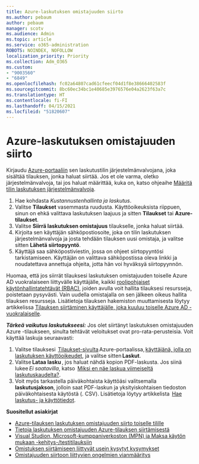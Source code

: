 ```yaml
---
title: Azure-laskutuksen omistajuuden siirto
ms.author: pebaum
author: pebaum
manager: scotv
ms.audience: Admin
ms.topic: article
ms.service: o365-administration
ROBOTS: NOINDEX, NOFOLLOW
localization_priority: Priority
ms.collection: Adm_O365
ms.custom:
- "9003560"
- "6849"
ms.openlocfilehash: fc02a64807cad61cfeecf04d1f8e38666402583f
ms.sourcegitcommit: 8bc60ec34bc1e40685e3976576e04a2623f63a7c
ms.translationtype: HT
ms.contentlocale: fi-FI
ms.lasthandoff: 04/15/2021
ms.locfileid: "51820607"
---
```

# <a name="transfer-azure-billing-ownership"></a>Azure-laskutuksen omistajuuden siirto

Kirjaudu [Azure-portaaliin](https://portal.azure.com/) sen laskutustilin järjestelmänvalvojana, joka sisältää tilauksen, jonka haluat siirtää. Jos et ole varma, oletko järjestelmänvalvoja, tai jos haluat määrittää, kuka on, katso ohjeaihe [Määritä tilin laskutuksen järjestelmänvalvoja](https://docs.microsoft.com/azure/cost-management-billing/understand/subscription-transfer#whoisaa).

1. Hae kohdasta _Kustannustenhallinta ja laskutus_.
1. Valitse **Tilaukset** vasemmasta ruudusta. Käyttöoikeuksista riippuen, sinun on ehkä valittava laskutuksen laajuus ja sitten **Tilaukset** tai **Azure-tilaukset**.
1. Valitse **Siirrä laskutuksen omistajuus** tilaukselle, jonka haluat siirtää.
1. Kirjoita sen käyttäjän sähköpostiosoite, joka on tilin laskutuksen järjestelmänvalvoja ja josta tehdään tilauksen uusi omistaja, ja valitse sitten **Lähetä siirtopyyntö**.
1. Käyttäjä saa sähköpostiviestin, jossa on ohjeet siirtopyyntösi tarkistamiseen. Käyttäjän on valittava sähköpostissa oleva linkki ja noudatettava annettuja ohjeita, jotta hän voi hyväksyä siirtopyynnön.

Huomaa, että jos siirrät tilauksesi laskutuksen omistajuuden toiselle Azure AD vuokralaiseen liittyvälle käyttäjälle, kaikki [roolipohjaiset käytönhallintatehtävät (RBAC)](https://docs.microsoft.com/azure/role-based-access-control/overview?WT.mc_id=Portal-Microsoft_Azure_Support), joiden avulla voit hallita tilauksesi resursseja, poistetaan pysyvästi. Vain uudella omistajalla on sen jälkeen oikeus hallita tilauksen resursseja. Lisätietoja tilauksen hakemiston muuttamisesta löytyy artikkelissa [Tilauksen siirtäminen käyttäjälle, joka kuuluu toiselle Azure AD -vuokralaiselle](https://docs.microsoft.com/azure/active-directory/managed-identities-azure-resources/known-issues?WT.mc_id=Portal-Microsoft_Azure_Support).

_**Tärkeä vaikutus laskutukseesi:**_ Jos olet siirtänyt laskutuksen omistajuuden Azure -tilaukseen, sinulta tehtävät veloitukset ovat pro-rata-perusteisia. Voit käyttää laskuja seuraavasti:  

1. Valitse tilauksesi  [Tilaukset-sivulta](https://portal.azure.com/#blade/Microsoft_Azure_Billing/SubscriptionsBlade) Azure-portaalissa, [käyttäjänä, jolla on laskutuksen käyttöoikeudet](https://docs.microsoft.com/azure/cost-management-billing/manage/manage-billing-access?WT.mc_id=Portal-Microsoft_Azure_Support), ja valitse sitten **Laskut**.
1. Valitse **Lataa lasku** , jos haluat nähdä kopion PDF-laskusta. Jos siinä lukee _Ei saatavilla_, katso  [Miksi en näe laskua viimeiseltä laskutuskaudelta?](https://docs.microsoft.com/azure/cost-management-billing/manage/download-azure-invoice-daily-usage-date?WT.mc_id=Portal-Microsoft_Azure_Support#noinvoice).
1. Voit myös tarkastella päiväkohtaista käyttöäsi valitsemalla **laskutusjakson**, jolloin saat PDF-laskun ja yksityiskohtaisen tiedoston päiväkohtaisesta käytöstä (. CSV). Lisätietoja löytyy artikkelista  [Hae laskutus- ja käyttötiedot](https://docs.microsoft.com/azure/cost-management-billing/manage/download-azure-invoice-daily-usage-date?WT.mc_id=Portal-Microsoft_Azure_Support).

**Suositellut asiakirjat**

- [Azure-tilauksen laskutuksen omistajuuden siirto toiselle tilille](https://docs.microsoft.com/azure/cost-management-billing/manage/billing-subscription-transfer)
- [Tietoja laskutuksen omistajuuden Azure-tilauksen siirtämisestä](https://docs.microsoft.com//azure/cost-management-billing/understand/subscription-transfer)
- [Visual Studion, Microsoft-kumppaniverkoston (MPN) ja Maksa käytön mukaan -kehitys-/testitilauksiin](https://docs.microsoft.com/azure/billing/billing-subscription-transfer?WT.mc_id=Portal-Microsoft_Azure_Support#transferring-visual-studio-microsoft-partner-network-mpn-and-pay-as-you-go-devtest-subscriptions)
- [Omistuksen siirtämiseen liittyvät usein kysytyt kysymykset](https://docs.microsoft.com/azure/billing/billing-subscription-transfer?WT.mc_id=Portal-Microsoft_Azure_Support#frequently-asked-questions-faq-for-senders)
- [Omistajuuden siirtoon liittyvien ongelmien vianmääritys](https://docs.microsoft.com/azure/billing/billing-subscription-transfer?WT.mc_id=Portal-Microsoft_Azure_Support#troubleshooting)
